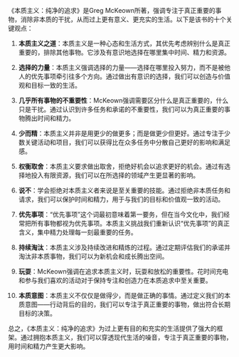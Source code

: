 《本质主义：纯净的追求》是Greg McKeown所著，强调专注于真正重要的事物，消除非本质的干扰，从而过上更有意义、更充实的生活。以下是该书的十个关键观点：

1. **本质主义之道**：本质主义是一种心态和生活方式，其优先考虑辨别什么是真正重要的，排除其他事物。它涉及有意识地选择在哪里集中时间、精力和资源。

2. **选择的力量**：本质主义强调选择的力量——选择在哪里投入努力，而不是被他人的优先事项牵引往多个方向。通过做出有意识的选择，我们可以创造与价值观和目标一致的生活。

3. **几乎所有事物的不重要性**：McKeown强调需要区分什么是真正重要的，什么只是干扰。通过认识到许多任务和承诺的不重要性，我们可以为真正重要的事物腾出时间和精力。

4. **少而精**：本质主义并非是用更少的做更多；而是做更少但更好。通过专注于少数关键活动和项目，我们可以获得比在众多任务中分散自己更好的影响和满足感。

5. **权衡取舍**：本质主义要求做出取舍，拒绝好机会以追求更好的机会。通过有选择地投入有限资源，我们可以在所选择的领域产生更显著的影响。

6. **说不**：学会拒绝对本质主义者来说是至关重要的技能。通过拒绝非本质任务和请求，我们可以保护时间和精力，用于与我们的目标和价值观一致的活动。

7. **优先事项**：“优先事项”这个词最初意味着第一要务，但在当今文化中，我们经常把所有事物都视为优先事项。本质主义挑战我们重新认识“优先事项”的真正含义，集中精力处理每一刻最重要的任务。

8. **持续淘汰**：本质主义涉及持续改进和精炼的过程。通过定期评估我们的承诺并淘汰非本质事物，我们可以为新机会和成长腾出空间。

9. **玩耍**：McKeown强调在追求本质主义时，玩耍和放松的重要性。花时间充电和参与我们喜欢的活动对于保持专注和创造力在本质追求中至关重要。

10. **本质意图**：本质主义不仅仅是做得少，而是做正确的事情。通过定义我们的本质意图——行动背后的目的，我们可以专注于真正重要的事物，做出符合长期目标的决策。

总之，《本质主义：纯净的追求》为过上更有目的和充实的生活提供了强大的框架。通过拥抱本质主义，我们可以穿透现代生活的噪音，专注于真正重要的事物，用时间和精力产生更大影响。